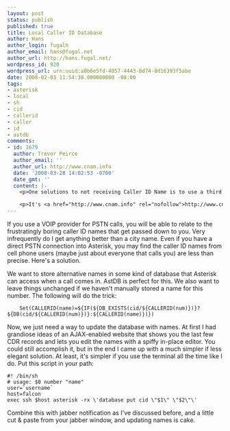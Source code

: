 ```yaml
---
layout: post
status: publish
published: true
title: Local Caller ID Database
author: Hans
author_login: fugalh
author_email: hans@fugal.net
author_url: http://hans.fugal.net/
wordpress_id: 920
wordpress_url: urn:uuid:a0b6e5fd-4057-4443-8d74-8d16393f5abe
date: 2008-02-03 11:54:38.000000000 -08:00
tags:
- asterisk
- local
- sh
- cid
- callerid
- caller
- id
- astdb
comments:
- id: 1679
  author: Trevor Peirce
  author_email: ''
  author_url: http://www.cnam.info
  date: '2008-03-28 14:02:53 -0700'
  date_gmt: ''
  content: |-
    <p>One solutions to not receiving Caller ID Name is to use a third party service like this one.  It integrates with asterisk, FreePBX, trixbox, etc quite easily and will resolve names for nearly all of Canada/US.  </p>

    <p>It's <a href="http://www.cnam.info" rel="nofollow">http://www.cnam.info</a></p>
---
```

<p>If you use a VOIP provider for PSTN calls, you will be able to relate to the frustratingly boring caller ID names that get passed down to you. Very infrequently do I get anything better than a city name. Even if you have a direct PSTN connection into Asterisk, you may find the caller ID names from cell phone users (maybe just about everyone that calls you) are less than precise. Here's a solution.</p>

<p>We want to store alternative names in some kind of database that Asterisk can access when a call comes in. AstDB is perfect for this. We also want to leave things unchanged if we haven't manually stored a name for this number. The following will do the trick:</p>

<pre><code>    Set(CALLERID(name)=${IF(${DB_EXISTS(cid/${CALLERID(num)})}?${DB(cid/${CALLERID(num)})}:${CALLERID(name)})})
</code></pre>

<p>Now, we just need a way to update the database with names. At first I had grandiose ideas of an AJAX-enabled website that shows you the last few CDR records and lets you edit the names with a spiffy in-place editor. You could still accomplish it, but in the end I came up with a much simpler if less elegant solution. At least, it's simpler if you use the terminal all the time like I do. Put this script in your path:</p>

<pre><code>#! /bin/sh
# usage: $0 number "name"
user=`username`
host=falcon
exec ssh $host asterisk -rx \'database put cid \"$1\" \"$2\"\'
</code></pre>

<p>Combine this with jabber notification as I've discussed before, and a little cut &amp; paste from your jabber window, and updating names is cake.</p>

